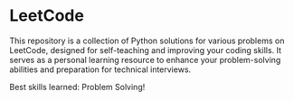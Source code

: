 # **LeetCode**
This repository is a collection of Python solutions for various problems on LeetCode, designed for self-teaching and improving your coding skills. It serves as a personal learning resource to enhance your problem-solving abilities and preparation for technical interviews.

Best skills learned:
Problem Solving!
